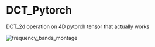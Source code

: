 # DCT_Pytorch
DCT_2d operation on 4D pytorch tensor that actually works






![frequency_bands_montage](https://github.com/fanfan1998/DCT_Pytorch/assets/44823699/5d6febc2-579a-400f-b88f-e98207d350e5)
